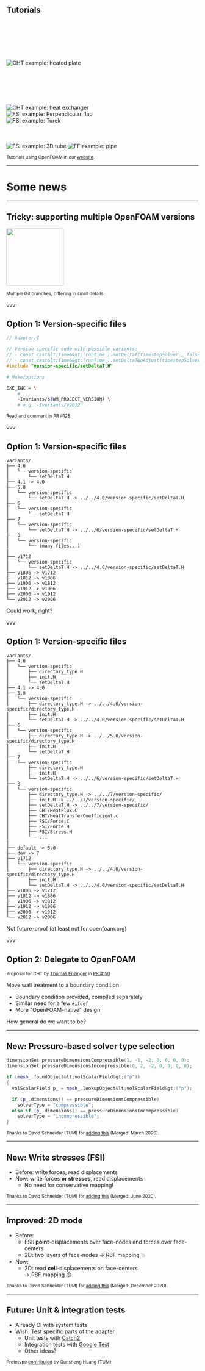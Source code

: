 ## Tutorials

<div class="container">
    <div class="col">
        <img src="images/openfoam/openfoam-openfoam_flat_plate_surface_T_poster_RBG.png" alt="CHT example: heated plate" style="margin-top:100px" /><br/>
        <img src="images/openfoam/openfoam-calculix_heat_exchanger_streamlines.png" alt="CHT example: heat exchanger" style="margin-top:100px"/>
    </div>
    <div class="col">
        <img src="images/openfoam/flap_perp.png" alt="FSI example: Perpendicular flap" /><br/>
        <img src="images/openfoam/cylinderFlap.png" alt="FSI example: Turek" />
    </div>
    <div class="col">
        <img src="images/openfoam/3DTube_scaled.png" alt="FSI example: 3D tube" style="margin-top:50px" />
        <img src="images/openfoam/pipe-pipe_rainbow_rotated.png" alt="FF example: pipe" style="margin-top:50px" />
    </div>
</div>

<small>Tutorials using OpenFOAM in our <a href="https://www.precice.org/tutorials.html">website</a>.</small>

---

# Some news

---

## Tricky: supporting multiple OpenFOAM versions


<img src="images/openfoam/branches.png" style="height:150px"/>

<small>Multiple Git branches, differing in small details</small>

vvv

## Option 1: Version-specific files

```c++
// Adapter.C

// Version-specific code with possible variants:
// - const_cast&lt;Time&&gt;(runTime_).setDeltaT(timestepSolver_, false);
// - const_cast&lt;Time&&gt;(runTime_).setDeltaTNoAdjust(timestepSolver_);
#include "version-specific/setDeltaT.H"
```

```bash
# Make/options

EXE_INC = \
    # ...
    -Ivariants/$(WM_PROJECT_VERSION) \
    # e.g. -Ivariants/v2012
```

<small>Read and comment in <a href="https://github.com/precice/openfoam-adapter/pull/128">PR #128</a>.</small>

vvv

## Option 1: Version-specific files

```
variants/
├── 4.0
│   └── version-specific
│       └── setDeltaT.H
├── 4.1 -> 4.0
├── 5.0
│   └── version-specific
│       └── setDeltaT.H -> ../../4.0/version-specific/setDeltaT.H
├── 6
│   └── version-specific
│       └── setDeltaT.H
├── 7
│   └── version-specific
│       └── setDeltaT.H -> ../../6/version-specific/setDeltaT.H
├── 8
│   └── version-specific
│       └── (many files...)
|
├── v1712
│   └── version-specific
│       └── setDeltaT.H -> ../../4.0/version-specific/setDeltaT.H
├── v1806 -> v1712
├── v1812 -> v1806
├── v1906 -> v1812
├── v1912 -> v1906
├── v2006 -> v1912
└── v2012 -> v2006
```

Could work, right?

vvv

## Option 1: Version-specific files

```
variants/
├── 4.0
│   └── version-specific
│       ├── directory_type.H
│       ├── init.H
│       └── setDeltaT.H
├── 4.1 -> 4.0
├── 5.0
│   └── version-specific
│       ├── directory_type.H -> ../../4.0/version-specific/directory_type.H
│       ├── init.H
│       └── setDeltaT.H -> ../../4.0/version-specific/setDeltaT.H
├── 6
│   └── version-specific
│       ├── directory_type.H -> ../../5.0/version-specific/directory_type.H
│       ├── init.H
│       └── setDeltaT.H
├── 7
│   └── version-specific
│       ├── directory_type.H
│       ├── init.H
│       └── setDeltaT.H -> ../../6/version-specific/setDeltaT.H
├── 8
│   └── version-specific
│       ├── directory_type.H -> ../../7/version-specific/
│       ├── init.H -> ../../7/version-specific/
│       ├── setDeltaT.H -> ../../7/version-specific/
│       ├── CHT/HeatFlux.C
│       ├── CHT/HeatTransferCoefficient.c
│       ├── FSI/Force.C
│       ├── FSI/Force.H
│       ├── FSI/Stress.H
│       └── ...
|
├── default -> 5.0
├── dev -> 7
├── v1712
│   └── version-specific
│       ├── directory_type.H -> ../../4.0/version-specific/directory_type.H
│       ├── init.H
│       └── setDeltaT.H -> ../../4.0/version-specific/setDeltaT.H
├── v1806 -> v1712
├── v1812 -> v1806
├── v1906 -> v1812
├── v1912 -> v1906
├── v2006 -> v1912
└── v2012 -> v2006
```

Not future-proof (at least not for openfoam.org)

vvv

## Option 2: Delegate to OpenFOAM
<small>Proposal for CHT by <a href="https://github.com/TEFEdotCC">Thomas Enzinger</a> in <a href="https://github.com/precice/openfoam-adapter/pull/150">PR #150</a></small>


Move wall treatment to a boundary condition
  - Boundary condition provided, compiled separately
  - Similar need for a few `#ifdef`
  - More "OpenFOAM-native" design

How general do we want to be?


---

## New: Pressure-based solver type selection

```c++
dimensionSet pressureDimensionsCompressible(1, -1, -2, 0, 0, 0, 0);
dimensionSet pressureDimensionsIncompressible(0, 2, -2, 0, 0, 0, 0);

if (mesh_.foundObject&lt;volScalarField&gt;("p"))
{
  volScalarField p_ = mesh_.lookupObject&lt;volScalarField&gt;("p");

  if (p_.dimensions() == pressureDimensionsCompressible)
    solverType = "compressible";
  else if (p_.dimensions() == pressureDimensionsIncompressible)
    solverType = "incompressible";
}
```

<small>Thanks to David Schneider (TUM) for <a href="https://github.com/precice/openfoam-adapter/pull/124">adding this</a> (Merged: March 2020).</small>

---

## New: Write stresses (FSI)

- Before: write forces, read displacements
- Now: write forces **or stresses**, read displacements
    - No need for conservative mapping!

<small>Thanks to David Schneider (TUM) for <a href="https://github.com/precice/openfoam-adapter/pull/125">adding this</a> (Merged: June 2020).</small>

---

## Improved: 2D mode

- Before:
    - FSI: **point**-displacements over face-nodes and forces over face-centers
    - 2D: two layers of face-nodes &rarr; RBF mapping 💥
- Now:
    - 2D: read **cell**-displacements on face-centers<br/> &rarr; RBF mapping 😌

<small>Thanks to David Schneider (TUM) for <a href="https://github.com/precice/openfoam-adapter/pull/147">adding this</a> (Merged: December 2020).</small>

---

## Future: Unit & integration tests

- Already CI with system tests
- Wish: Test specific parts of the adapter
    - Unit tests with [Catch2](https://github.com/catchorg/Catch2)
    - Integration tests with [Google Test](https://github.com/google/googletest)
    - Other ideas?

<small>Prototype <a href="https://github.com/precice/openfoam-adapter/pull/122">contributed</a> by Qunsheng Huang (TUM).</small>